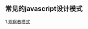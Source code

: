 ## 常见的javascript设计模式
1.[观察者模式](https://github.com/frontend-wsc/design-pattern/blob/master/pubsub.js "观察者模式又叫发布点阅模式")
